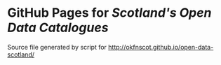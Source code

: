 # GitHub Pages for *Scotland's Open Data Catalogues*

Source file generated by script for http://okfnscot.github.io/open-data-scotland/
